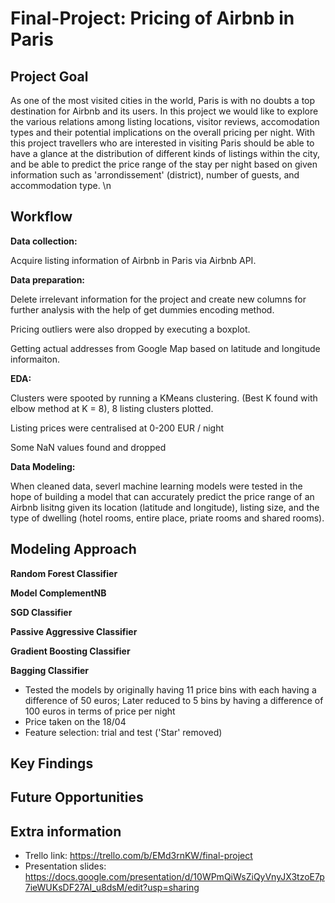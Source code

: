 # Final-Project: Pricing of Airbnb in Paris

## Project Goal
As one of the most visited cities in the world, Paris is with no doubts a top destination for Airbnb and its users. In this project we would like to explore the various relations among listing locations, visitor reviews, accomodation types and their potential implications on the overall pricing per night. With this project travellers who are interested in visiting Paris should be able to have a glance at the distribution of different kinds of listings within the city, and be able to predict the price range of the stay per night based on given information such as 'arrondissement' (district), number of guests, and accommodation type.
\n

## Workflow

**Data collection:** 

Acquire listing information of Airbnb in Paris via Airbnb API.

**Data preparation:**

Delete irrelevant information for the project and create new columns for further analysis with the help of get dummies encoding method. 

Pricing outliers were also dropped by executing a boxplot.

Getting actual addresses from Google Map based on latitude and longitude informaiton.

**EDA:**

Clusters were spooted by running a KMeans clustering. (Best K found with elbow method at K = 8), 8 listing clusters plotted.

Listing prices were centralised at 0-200 EUR / night

Some NaN values found and dropped

**Data Modeling:** 

When cleaned data, severl machine learning models were tested in the hope of building a model that can accurately predict the price range of an Airbnb lisitng given its location (latitude and longitude), listing size, and the type of dwelling (hotel rooms, entire place, priate rooms and shared rooms).



## Modeling Approach

**Random Forest Classifier**

**Model ComplementNB**

**SGD Classifier**

**Passive Aggressive Classifier**

**Gradient Boosting Classifier**

**Bagging Classifier**

- Tested the models by originally having 11 price bins with each having a difference of 50 euros; Later reduced to 5 bins by having a difference of 100 euros in terms of price per night
- Price taken on the 18/04
- Feature selection: trial and test ('Star' removed)

## Key Findings

## Future Opportunities

## Extra information
- Trello link: https://trello.com/b/EMd3rnKW/final-project
- Presentation slides: https://docs.google.com/presentation/d/10WPmQiWsZiQyVnyJX3tzoE7p7ieWUKsDF27AI_u8dsM/edit?usp=sharing

